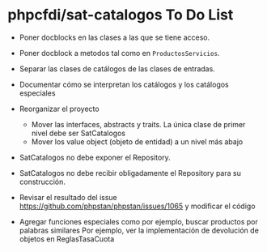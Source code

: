# phpcfdi/sat-catalogos To Do List

- Poner docblocks en las clases a las que se tiene acceso.

- Poner docblock a metodos tal como en `ProductosServicios`.

- Separar las clases de catálogos de las clases de entradas.

- Documentar cómo se interpretan los catálogos y los catálogos especiales

- Reorganizar el proyecto
    - Mover las interfaces, abstracts y traits. La única clase de primer nivel debe ser SatCatalogos
    - Mover los value object (objeto de entidad) a un nivel más abajo

- SatCatalogos no debe exponer el Repository.

- SatCatalogos no debe recibir obligadamente el Repository para su construcción.

- Revisar el resultado del issue https://github.com/phpstan/phpstan/issues/1065
  y modificar el código

- Agregar funciones especiales como por ejemplo, buscar productos por palabras similares
  Por ejemplo, ver la implementación de devolución de objetos en ReglasTasaCuota
